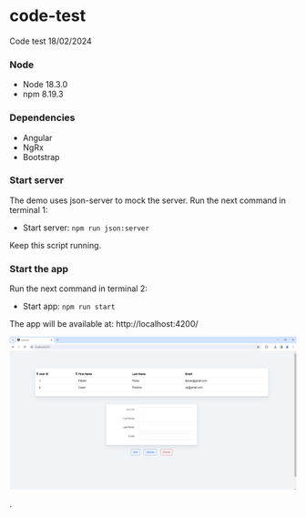 # code-test
Code test 18/02/2024

### Node

* Node 18.3.0
* npm 8.19.3
  
### Dependencies

* Angular 
* NgRx
* Bootstrap

### Start server

The demo uses json-server to mock the server.
Run the next command in terminal 1:

* Start server:  `npm run json:server`

Keep this script running.

### Start the app

Run the next command in terminal 2:

* Start app:  `npm run start`

The app will be available at: http://localhost:4200/


![Screenshot](screenshot.png)



.
